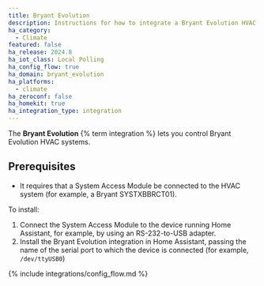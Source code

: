 ```yaml
---
title: Bryant Evolution
description: Instructions for how to integrate a Bryant Evolution HVAC system using a System Access Module.
ha_category:
  - Climate
featured: false
ha_release: 2024.8
ha_iot_class: Local Polling
ha_config_flow: true
ha_domain: bryant_evolution
ha_platforms:
  - climate
ha_zeroconf: false
ha_homekit: true
ha_integration_type: integration
---
```


The **Bryant Evolution** {% term integration %} lets you control Bryant Evolution HVAC systems.

## Prerequisites

- It requires that a System Access Module be connected to the HVAC system (for example, a Bryant SYSTXBBRCT01).

To install:

1. Connect the System Access Module to the device running Home Assistant, for example, by using an RS-232-to-USB adapter.
2. Install the Bryant Evolution integration in Home Assistant, passing the name of the serial port to which the device is connected (for example, `/dev/ttyUSB0`)

{% include integrations/config_flow.md %}
